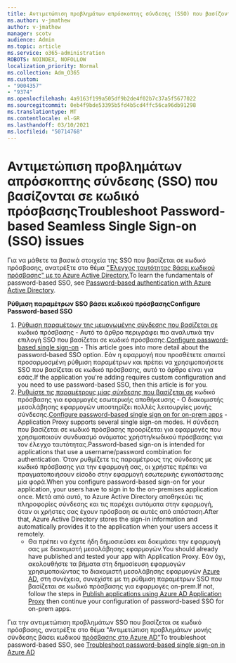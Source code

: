 ```yaml
---
title: Αντιμετώπιση προβλημάτων απρόσκοπτης σύνδεσης (SSO) που βασίζονται σε κωδικό πρόσβασης
ms.author: v-jmathew
author: v-jmathew
manager: scotv
audience: Admin
ms.topic: article
ms.service: o365-administration
ROBOTS: NOINDEX, NOFOLLOW
localization_priority: Normal
ms.collection: Adm_O365
ms.custom:
- "9004357"
- "9374"
ms.openlocfilehash: 4a9163f199a505df9b2de4f02b7c37a5f5677022
ms.sourcegitcommit: 0eb4f9bde53395b5fd4b5cd4ffc56ca96db91298
ms.translationtype: MT
ms.contentlocale: el-GR
ms.lasthandoff: 03/10/2021
ms.locfileid: "50714768"
---
```

# <a name="troubleshoot-password-based-seamless-single-sign-on-sso-issues"></a><span data-ttu-id="1d365-102">Αντιμετώπιση προβλημάτων απρόσκοπτης σύνδεσης (SSO) που βασίζονται σε κωδικό πρόσβασης</span><span class="sxs-lookup"><span data-stu-id="1d365-102">Troubleshoot Password-based Seamless Single Sign-on (SSO) issues</span></span>

<span data-ttu-id="1d365-103">Για να μάθετε τα βασικά στοιχεία της SSO που βασίζεται σε κωδικό πρόσβασης, ανατρέξτε στο θέμα ["Έλεγχος ταυτότητας βάσει κωδικού πρόσβασης" με το Azure Active Directory.](https://docs.microsoft.com/azure/active-directory/fundamentals/auth-password-based-sso)</span><span class="sxs-lookup"><span data-stu-id="1d365-103">To learn the fundamentals of password-based SSO, see [Password-based authentication with Azure Active Directory](https://docs.microsoft.com/azure/active-directory/fundamentals/auth-password-based-sso).</span></span>

<span data-ttu-id="1d365-104">**Ρύθμιση παραμέτρων SSO βάσει κωδικού πρόσβασης**</span><span class="sxs-lookup"><span data-stu-id="1d365-104">**Configure Password-based SSO**</span></span>

1. <span data-ttu-id="1d365-105">[Ρύθμιση παραμέτρων της μεμονωμένης σύνδεσης που βασίζεται σε](https://docs.microsoft.com/azure/active-directory/manage-apps/configure-password-single-sign-on-non-gallery-applications) κωδικό πρόσβασης - Αυτό το άρθρο περιγράφει πιο αναλυτικά την επιλογή SSO που βασίζεται σε κωδικό πρόσβασης.</span><span class="sxs-lookup"><span data-stu-id="1d365-105">[Configure password-based single sign-on](https://docs.microsoft.com/azure/active-directory/manage-apps/configure-password-single-sign-on-non-gallery-applications) - This article goes into more detail about the password-based SSO option.</span></span> <span data-ttu-id="1d365-106">Εάν η εφαρμογή που προσθέτετε απαιτεί προσαρμοσμένη ρύθμιση παραμέτρων και πρέπει να χρησιμοποιήσετε SSO που βασίζεται σε κωδικό πρόσβασης, αυτό το άρθρο είναι για εσάς.</span><span class="sxs-lookup"><span data-stu-id="1d365-106">If the application you're adding requires custom configuration and you need to use password-based SSO, then this article is for you.</span></span>
2. <span data-ttu-id="1d365-107">[Ρυθμίστε τις παραμέτρους μίας σύνδεσης που βασίζεται σε](https://docs.microsoft.com/azure/active-directory/manage-apps/application-proxy-configure-single-sign-on-password-vaulting) κωδικό πρόσβασης για εφαρμογές εσωτερικής αποθήκευσης - Ο διακομιστής μεσολάβησης εφαρμογών υποστηρίζει πολλές λειτουργίες μονής σύνδεσης.</span><span class="sxs-lookup"><span data-stu-id="1d365-107">[Configure password-based single sign on for on-prem apps](https://docs.microsoft.com/azure/active-directory/manage-apps/application-proxy-configure-single-sign-on-password-vaulting) - Application Proxy supports several single sign-on modes.</span></span> <span data-ttu-id="1d365-108">Η σύνδεση που βασίζεται σε κωδικό πρόσβασης προορίζεται για εφαρμογές που χρησιμοποιούν συνδυασμό ονόματος χρήστη/κωδικού πρόσβασης για τον έλεγχο ταυτότητας.</span><span class="sxs-lookup"><span data-stu-id="1d365-108">Password-based sign-on is intended for applications that use a username/password combination for authentication.</span></span> <span data-ttu-id="1d365-109">Όταν ρυθμίζετε τις παραμέτρους της σύνδεσης με κωδικό πρόσβασης για την εφαρμογή σας, οι χρήστες πρέπει να πραγματοποιήσουν είσοδο στην εφαρμογή εσωτερικής εγκατάστασης μία φορά.</span><span class="sxs-lookup"><span data-stu-id="1d365-109">When you configure password-based sign-on for your application, your users have to sign in to the on-premises application once.</span></span> <span data-ttu-id="1d365-110">Μετά από αυτό, το Azure Active Directory αποθηκεύει τις πληροφορίες σύνδεσης και τις παρέχει αυτόματα στην εφαρμογή, όταν οι χρήστες σας έχουν πρόσβαση σε αυτές από απόσταση.</span><span class="sxs-lookup"><span data-stu-id="1d365-110">After that, Azure Active Directory stores the sign-in information and automatically provides it to the application when your users access it remotely.</span></span>
    - <span data-ttu-id="1d365-111">Θα πρέπει να έχετε ήδη δημοσιεύσει και δοκιμάσει την εφαρμογή σας με διακομιστή μεσολάβησης εφαρμογών.</span><span class="sxs-lookup"><span data-stu-id="1d365-111">You should already have published and tested your app with Application Proxy.</span></span> <span data-ttu-id="1d365-112">Εάν όχι, ακολουθήστε τα βήματα στη δημοσίευση εφαρμογών χρησιμοποιώντας το διακομιστή μεσολάβησης εφαρμογών [Azure AD,](https://docs.microsoft.com/azure/active-directory/manage-apps/application-proxy-add-on-premises-application) στη συνέχεια, συνεχίστε με τη ρύθμιση παραμέτρων SSO που βασίζεται σε κωδικό πρόσβασης για εφαρμογές on-prem.</span><span class="sxs-lookup"><span data-stu-id="1d365-112">If not, follow the steps in [Publish applications using Azure AD Application Proxy](https://docs.microsoft.com/azure/active-directory/manage-apps/application-proxy-add-on-premises-application) then continue your configuration of password-based SSO for on-prem apps.</span></span>

<span data-ttu-id="1d365-113">Για την αντιμετώπιση προβλημάτων SSO που βασίζεται σε κωδικό πρόσβασης, ανατρέξτε στο θέμα "Αντιμετώπιση προβλημάτων μονής σύνδεσης βάσει κωδικού [πρόσβασης στο Azure AD"](https://docs.microsoft.com/azure/active-directory/manage-apps/troubleshoot-password-based-sso)</span><span class="sxs-lookup"><span data-stu-id="1d365-113">To troubleshoot password-based SSO, see [Troubleshoot password-based single sign-on in Azure AD](https://docs.microsoft.com/azure/active-directory/manage-apps/troubleshoot-password-based-sso)</span></span>
